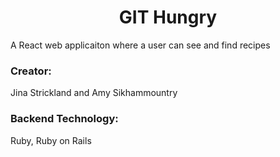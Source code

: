 
<h1 align="center">GIT Hungry</h1>

A React web applicaiton where a user can see and find recipes

<h3> Creator: </h3>

Jina Strickland and Amy Sikhammountry

<h3> Backend Technology: </h3>

Ruby, Ruby on Rails
